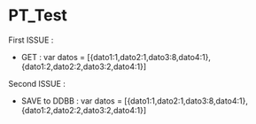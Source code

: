# PT_Test

First ISSUE : 
- GET : var datos = [{dato1:1,dato2:1,dato3:8,dato4:1},
                 {dato1:2,dato2:2,dato3:2,dato4:1}]
                 
Second ISSUE :
- SAVE to DDBB : var datos = [{dato1:1,dato2:1,dato3:8,dato4:1},
                 {dato1:2,dato2:2,dato3:2,dato4:1}]
